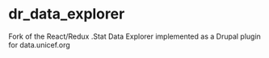 # dr_data_explorer
Fork of the React/Redux .Stat Data Explorer implemented as a Drupal plugin for data.unicef.org
